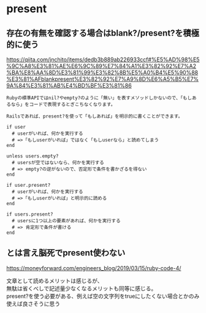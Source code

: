 # present
## 存在の有無を確認する場合はblank?/present?を積極的に使う
https://qiita.com/jnchito/items/dedb3b889ab226933ccf#%E5%AD%98%E5%9C%A8%E3%81%AE%E6%9C%89%E7%84%A1%E3%82%92%E7%A2%BA%E8%AA%8D%E3%81%99%E3%82%8B%E5%A0%B4%E5%90%88%E3%81%AFblankpresent%E3%82%92%E7%A9%8D%E6%A5%B5%E7%9A%84%E3%81%AB%E4%BD%BF%E3%81%86
```
Rubyの標準APIではnil?やempty?のように「無い」を表すメソッドしかないので、「もしあるなら」をコードで表現するとぎこちなくなります。

Railsであれば、present?を使って「もしあれば」を明示的に書くことができます。
```

```
if user
  # userがいれば、何かを実行する
  # =>「もしuserがいれば」ではなく「もしuserなら」と読めてしまう
end

unless users.empty?
  # usersが空ではないなら、何かを実行する
  # => empty?の逆がないので、否定形で条件を書かざるを得ない
end
```

```
if user.present?
  # userがいれば、何かを実行する
  # =>「もしuserがいれば」と明示的に読める
end

if users.present?
  # usersに1つ以上の要素があれば、何かを実行する
  # => 肯定形で条件が書ける
end
```

## とは言え脳死でpresent使わない
https://moneyforward.com/engineers_blog/2019/03/15/ruby-code-4/

文章として読めるメリットは感じるが、  
無駄は省くべしで記述量少なくなるメリットも同等に感じる。  
present?を使う必要がある、例えば空の文字列をtrueにしたくない場合とかのみ使えば良さそうに思う